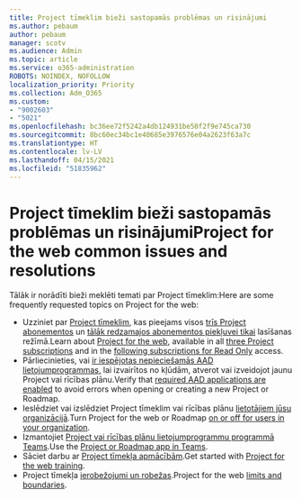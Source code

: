 ```yaml
---
title: Project tīmeklim bieži sastopamās problēmas un risinājumi
ms.author: pebaum
author: pebaum
manager: scotv
ms.audience: Admin
ms.topic: article
ms.service: o365-administration
ROBOTS: NOINDEX, NOFOLLOW
localization_priority: Priority
ms.collection: Adm_O365
ms.custom:
- "9002603"
- "5021"
ms.openlocfilehash: bc36ee72f5242a4db124931be50f2f9e745ca730
ms.sourcegitcommit: 8bc60ec34bc1e40685e3976576e04a2623f63a7c
ms.translationtype: HT
ms.contentlocale: lv-LV
ms.lasthandoff: 04/15/2021
ms.locfileid: "51835962"
---
```

# <a name="project-for-the-web-common-issues-and-resolutions"></a><span data-ttu-id="5a1ab-102">Project tīmeklim bieži sastopamās problēmas un risinājumi</span><span class="sxs-lookup"><span data-stu-id="5a1ab-102">Project for the web common issues and resolutions</span></span>

<span data-ttu-id="5a1ab-103">Tālāk ir norādīti bieži meklēti temati par Project tīmeklim:</span><span class="sxs-lookup"><span data-stu-id="5a1ab-103">Here are some frequently requested topics on Project for the web:</span></span>

- <span data-ttu-id="5a1ab-104">Uzziniet par [Project tīmeklim](https://support.microsoft.com/office/what-is-project-for-the-web-c19b2421-3c9d-4037-97c6-f66b6e1d2eb5), kas pieejams visos [trīs Project abonementos](https://products.office.com/project/compare-microsoft-project-management-software) un [tālāk redzamajos abonementos piekļuvei tikai](https://docs.microsoft.com/project-for-the-web/office-365-user-view-access-to-project-and-roadmap) lasīšanas režīmā.</span><span class="sxs-lookup"><span data-stu-id="5a1ab-104">Learn about [Project for the web](https://support.microsoft.com/office/what-is-project-for-the-web-c19b2421-3c9d-4037-97c6-f66b6e1d2eb5), available in all [three Project subscriptions](https://products.office.com/project/compare-microsoft-project-management-software) and in the [following subscriptions for Read Only](https://docs.microsoft.com/project-for-the-web/office-365-user-view-access-to-project-and-roadmap) access.</span></span>
- <span data-ttu-id="5a1ab-105">Pārliecinieties, vai [ir iespējotas nepieciešamās AAD lietojumprogrammas,](https://techcommunity.microsoft.com/t5/project-support-blog/roadmap-have-you-disabled-some-necessary-services/ba-p/815067) lai izvairītos no kļūdām, atverot vai izveidojot jaunu Project vai rīcības plānu.</span><span class="sxs-lookup"><span data-stu-id="5a1ab-105">Verify that [required AAD applications are enabled](https://techcommunity.microsoft.com/t5/project-support-blog/roadmap-have-you-disabled-some-necessary-services/ba-p/815067) to avoid errors when opening or creating a new Project or Roadmap.</span></span>
- <span data-ttu-id="5a1ab-106">Ieslēdziet vai izslēdziet Project tīmeklim vai rīcības plānu [lietotājiem jūsu organizācijā](https://docs.microsoft.com/project-for-the-web/turn-project-for-the-web-off).</span><span class="sxs-lookup"><span data-stu-id="5a1ab-106">Turn Project for the web or Roadmap [on or off for users in your organization](https://docs.microsoft.com/project-for-the-web/turn-project-for-the-web-off).</span></span>
- <span data-ttu-id="5a1ab-107">Izmantojiet [Project vai rīcības plānu lietojumprogrammu programmā Teams](https://support.microsoft.com/office/2dc584e6-2f6c-4e2d-9008-0b3f6845eb52).</span><span class="sxs-lookup"><span data-stu-id="5a1ab-107">Use the [Project or Roadmap app in Teams](https://support.microsoft.com/office/2dc584e6-2f6c-4e2d-9008-0b3f6845eb52).</span></span>
- <span data-ttu-id="5a1ab-108">Sāciet darbu ar [Project tīmekļa apmācībām](https://support.office.com/article/50bf3e29-0f0d-4b7a-9d2c-7c78389b67ad).</span><span class="sxs-lookup"><span data-stu-id="5a1ab-108">Get started with [Project for the web training](https://support.office.com/article/50bf3e29-0f0d-4b7a-9d2c-7c78389b67ad).</span></span>
- <span data-ttu-id="5a1ab-109">Project tīmekļa [ierobežojumi un robežas](https://docs.microsoft.com/project-for-the-web/project-for-the-web-limits-and-boundaries).</span><span class="sxs-lookup"><span data-stu-id="5a1ab-109">Project for the web [limits and boundaries](https://docs.microsoft.com/project-for-the-web/project-for-the-web-limits-and-boundaries).</span></span>
